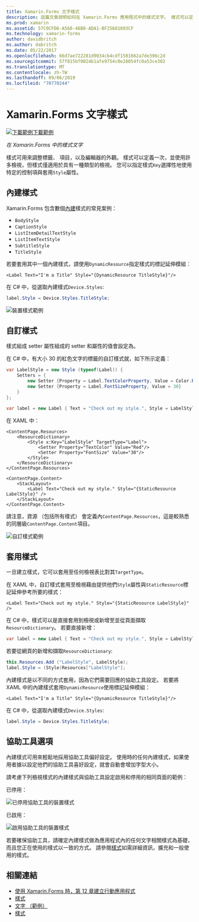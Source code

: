 ```yaml
---
title: Xamarin.Forms 文字樣式
description: 這篇文章說明如何在 Xamarin.Forms 應用程式中的樣式文字。 樣式可以定義一次，並使用許多檢視，但樣式僅適用於具有一種類型的檢視。
ms.prod: xamarin
ms.assetid: 57C0CFD6-A568-46B8-ADA1-BF25681893CF
ms.technology: xamarin-forms
author: davidbritch
ms.author: dabritch
ms.date: 05/22/2017
ms.openlocfilehash: 66d7ae722281d9034cb4cdf1501662a7de396c2d
ms.sourcegitcommit: 57f815bf0024b1afe9754c0e28054fc0a53ce302
ms.translationtype: MT
ms.contentlocale: zh-TW
ms.lasthandoff: 09/06/2019
ms.locfileid: "70770244"
---
```

# <a name="xamarinforms-text-styles"></a>Xamarin.Forms 文字樣式

[![下載範例](~/media/shared/download.png)下載範例](https://docs.microsoft.com/samples/xamarin/xamarin-forms-samples/userinterface-text)

_在 Xamarin.Forms 中的樣式文字_

樣式可用來調整標籤、 項目，以及編輯器的外觀。 樣式可以定義一次，並使用許多檢視，但樣式僅適用於具有一種類型的檢視。
您可以指定樣式`Key`選擇性地使用特定的控制項與套用`Style`屬性。

<a name="Built-In_Styles" />

## <a name="built-in-styles"></a>內建樣式

Xamarin.Forms 包含數個[內建](xref:Xamarin.Forms.Device.Styles)樣式的常見案例：

- `BodyStyle`
- `CaptionStyle`
- `ListItemDetailTextStyle`
- `ListItemTextStyle`
- `SubtitleStyle`
- `TitleStyle`

若要套用其中一個內建樣式，請使用`DynamicResource`指定樣式的標記延伸模組：

```xaml
<Label Text="I'm a Title" Style="{DynamicResource TitleStyle}"/>
```

在 C# 中，從選取內建樣式`Device.Styles`:

```csharp
label.Style = Device.Styles.TitleStyle;
```

![裝置樣式範例](styles-images/builtinstyles.png)

<a name="Custom_Styles" />

## <a name="custom-styles"></a>自訂樣式

樣式組成 setter 屬性組成的 setter 和屬性的值會設定為。

在 C# 中，有大小 30 的紅色文字的標籤的自訂樣式就，如下所示定義：

```csharp
var LabelStyle = new Style (typeof(Label)) {
    Setters = {
        new Setter {Property = Label.TextColorProperty, Value = Color.Red},
        new Setter {Property = Label.FontSizeProperty, Value = 30}
    }
};

var label = new Label { Text = "Check out my style.", Style = LabelStyle };
```

在 XAML 中：

```xaml
<ContentPage.Resources>
    <ResourceDictionary>
        <Style x:Key="LabelStyle" TargetType="Label">
            <Setter Property="TextColor" Value="Red"/>
            <Setter Property="FontSize" Value="30"/>
        </Style>
    </ResourceDictionary>
</ContentPage.Resources>

<ContentPage.Content>
    <StackLayout>
        <Label Text="Check out my style." Style="{StaticResource LabelStyle}" />
    </StackLayout>
</ContentPage.Content>
```

請注意，資源 （包括所有樣式） 會定義內`ContentPage.Resources`，這是較熟悉的同層級`ContentPage.Content`項目。

![自訂樣式範例](styles-images/customstyle.png)

<a name="Applying_Styles" />

## <a name="applying-styles"></a>套用樣式

一旦建立樣式，它可以套用至任何檢視表比對其`TargetType`。

在 XAML 中，自訂樣式套用至檢視藉由提供他們`Style`屬性與`StaticResource`標記延伸參考所要的樣式：

```xaml
<Label Text="Check out my style." Style="{StaticResource LabelStyle}" />
```

在 C# 中，樣式可以是直接套用到檢視或新增至並從頁面擷取`ResourceDictionary`。 若要直接新增：

```csharp
var label = new Label { Text = "Check out my style.", Style = LabelStyle };
```

若要從網頁的新增和擷取`ResourceDictionary`:

```csharp
this.Resources.Add ("LabelStyle", LabelStyle);
label.Style = (Style)Resources["LabelStyle"];
```

內建樣式是以不同的方式套用，因為它們需要回應的協助工具設定。 若要將 XAML 中的內建樣式套用`DynamicResource`使用標記延伸模組：

```xaml
<Label Text="I'm a Title" Style="{DynamicResource TitleStyle}"/>
```

在 C# 中，從選取內建樣式`Device.Styles`:

```csharp
label.Style = Device.Styles.TitleStyle;
```

## <a name="accessibility"></a>協助工具選項

內建樣式可用來輕鬆地採用協助工具偏好設定。 使用時的任何內建樣式，如果使用者據以設定他們的協助工具喜好設定，就會自動會增加字型大小。

請考慮下列檢視樣式的內建樣式與協助工具設定啟用和停用的相同頁面的範例：

已停用：

![已停用協助工具的裝置樣式](styles-images/pre-access.png)

已啟用：

![啟用協助工具的裝置樣式](styles-images/post-access.png)

若要確保協助工具，請確定內建樣式做為應用程式內的任何文字相關樣式為基礎，而且您正在使用的樣式以一致的方式。 請參閱[樣式](~/xamarin-forms/user-interface/styles/index.md)如需詳細資訊，擴充和一般使用的樣式。

## <a name="related-links"></a>相關連結

- [使用 Xamarin.Forms 時，第 12 章建立行動應用程式](https://developer.xamarin.com/r/xamarin-forms/book/chapter12.pdf)
- [樣式](~/xamarin-forms/user-interface/styles/index.md)
- [文字 （範例）](https://docs.microsoft.com/samples/xamarin/xamarin-forms-samples/userinterface-text)
- [樣式](xref:Xamarin.Forms.Style)
